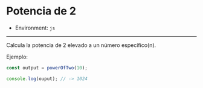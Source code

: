 # Potencia de 2

* Environment: `js`

***

Calcula la potencia de 2 elevado a un número específico(n).

Ejemplo:

```js
const output = powerOfTwo(10);

console.log(ouput); // -> 1024
```
